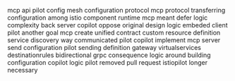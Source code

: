 mcp api pilot config mesh configuration protocol mcp protocol transferring configuration among istio component runtime mcp meant defer logic complexity back server copilot oppose original design logic embeded client pilot another goal mcp create unified contract custom resource definition service discovery way communicated pilot copilot implement mcp server send configuration pilot sending definition gateway virtualservices destinationrules bidirectional grpc consequence logic around building configuration copilot logic pilot removed pull request istiopilot longer necessary